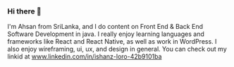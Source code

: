 ### Hi there 👋

I'm Ahsan from SriLanka, and I do content on Front End & Back End Software Development in java. I really enjoy learning languages and frameworks like React and React Native, as well as work in WordPress. I also enjoy wireframing, ui, ux, and design in general. You can check out my linkid at www.linkedin.com/in/ishanz-loro-42b9101ba

